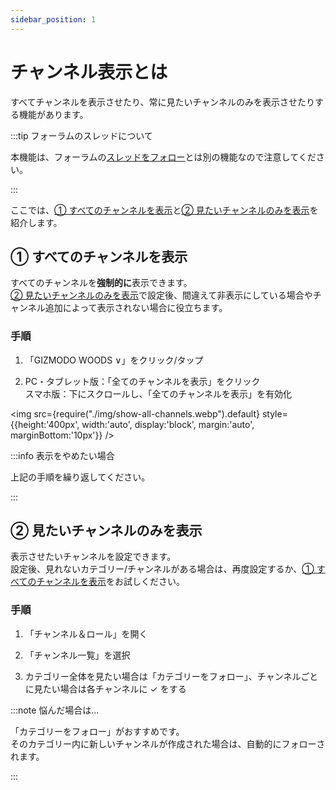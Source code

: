 ```yaml
---
sidebar_position: 1
---
```


# チャンネル表示とは

すべてチャンネルを表示させたり、常に見たいチャンネルのみを表示させたりする機能があります。

:::tip フォーラムのスレッドについて

本機能は、フォーラムの[スレッドをフォロー](/tutorial/forum/follow)とは別の機能なので注意してください。

:::

ここでは、[① すべてのチャンネルを表示](#%E3%81%99%E3%81%B9%E3%81%A6%E3%81%AE%E3%83%81%E3%83%A3%E3%83%B3%E3%83%8D%E3%83%AB%E3%82%92%E8%A1%A8%E7%A4%BA)と[② 見たいチャンネルのみを表示](#%E8%A6%8B%E3%81%9F%E3%81%84%E3%83%81%E3%83%A3%E3%83%B3%E3%83%8D%E3%83%AB%E3%81%AE%E3%81%BF%E3%82%92%E8%A1%A8%E7%A4%BA)を紹介します。

## ① すべてのチャンネルを表示

すべてのチャンネルを**強制的に**表示できます。  
[② 見たいチャンネルのみを表示](#%E8%A6%8B%E3%81%9F%E3%81%84%E3%83%81%E3%83%A3%E3%83%B3%E3%83%8D%E3%83%AB%E3%81%AE%E3%81%BF%E3%82%92%E8%A1%A8%E7%A4%BA)で設定後、間違えて非表示にしている場合やチャンネル追加によって表示されない場合に役立ちます。

### 手順

1. 「GIZMODO WOODS ∨」をクリック/タップ

2. PC・タブレット版：「全てのチャンネルを表示」をクリック  
   スマホ版：下にスクロールし、「全てのチャンネルを表示」を有効化

<img src={require("./img/show-all-channels.webp").default}
style={{height:'400px', width:'auto', display:'block', margin:'auto', marginBottom:'10px'}} />

:::info 表示をやめたい場合

上記の手順を繰り返してください。

:::

## ② 見たいチャンネルのみを表示

表示させたいチャンネルを設定できます。  
設定後、見れないカテゴリー/チャンネルがある場合は、再度設定するか、[① すべてのチャンネルを表示](#%E3%81%99%E3%81%B9%E3%81%A6%E3%81%AE%E3%83%81%E3%83%A3%E3%83%B3%E3%83%8D%E3%83%AB%E3%82%92%E8%A1%A8%E7%A4%BA)をお試しください。

### 手順

1. 「チャンネル＆ロール」を開く

2. 「チャンネル一覧」を選択

3. カテゴリー全体を見たい場合は「カテゴリーをフォロー」、チャンネルごとに見たい場合は各チャンネルに ✓ をする

:::note 悩んだ場合は...

「カテゴリーをフォロー」がおすすめです。  
そのカテゴリー内に新しいチャンネルが作成された場合は、自動的にフォローされます。

:::
